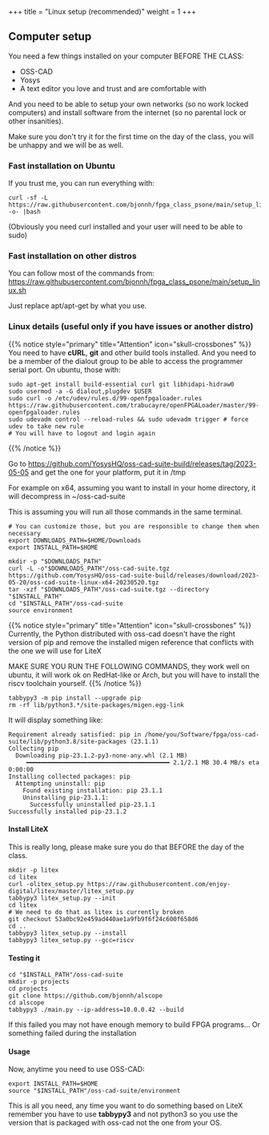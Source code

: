 +++
title = "Linux setup (recommended)"
weight = 1
+++

## Computer setup

You need a few things installed on your computer BEFORE THE CLASS:

- OSS-CAD
- Yosys
- A text editor you love and trust and are comfortable with

And you need to be able to setup your own networks (so no work locked computers) and install software from the internet (so no parental lock or other insanities).

Make sure you don't try it for the first time on the day of the class, you will be unhappy and we will be as well.

### Fast installation on Ubuntu

If you trust me, you can run everything with:
```shell
curl -sf -L https://raw.githubusercontent.com/bjonnh/fpga_class_psone/main/setup_linux.sh -o- |bash
```

(Obviously you need curl installed and your user will need to be able to sudo)

### Fast installation on other distros

You can follow most of the commands from:
https://raw.githubusercontent.com/bjonnh/fpga_class_psone/main/setup_linux.sh

Just replace apt/apt-get by what you use.

### Linux details (useful only if you have issues or another distro)
{{% notice style="primary" title="Attention" icon="skull-crossbones" %}}
You need to have **cURL**, **git** and other build tools installed. 
And you need to be a member of the dialout group to be able to access the programmer serial port.
On ubuntu, those with:
```shell
sudo apt-get install build-essential curl git libhidapi-hidraw0
sudo usermod -a -G dialout,plugdev $USER
sudo curl -o /etc/udev/rules.d/99-openfpgaloader.rules https://raw.githubusercontent.com/trabucayre/openFPGALoader/master/99-openfpgaloader.rules
sudo udevadm control --reload-rules && sudo udevadm trigger # force udev to take new rule
# You will have to logout and login again
```
{{% /notice %}}


Go to 
https://github.com/YosysHQ/oss-cad-suite-build/releases/tag/2023-05-05
and get the one for your platform, put it in /tmp

For example on x64, assuming you want to install in your home directory, it will decompress in ~/oss-cad-suite

This is assuming you will run all those commands in the same terminal.

```shell
# You can customize those, but you are responsible to change them when necessary
export DOWNLOADS_PATH=$HOME/Downloads
export INSTALL_PATH=$HOME

mkdir -p "$DOWNLOADS_PATH"
curl -L -o"$DOWNLOADS_PATH"/oss-cad-suite.tgz https://github.com/YosysHQ/oss-cad-suite-build/releases/download/2023-05-20/oss-cad-suite-linux-x64-20230520.tgz
tar -xzf "$DOWNLOADS_PATH"/oss-cad-suite.tgz --directory "$INSTALL_PATH"
cd "$INSTALL_PATH"/oss-cad-suite
source environment
```

{{% notice style="primary" title="Attention" icon="skull-crossbones" %}}
Currently, the Python distributed with oss-cad doesn't have the right version of pip
and remove the installed migen reference that conflicts with the one we will use for LiteX

MAKE SURE YOU RUN THE FOLLOWING COMMANDS, they work well on ubuntu, it will work ok on RedHat-like or Arch, but you will have to install the riscv toolchain yourself.
{{% /notice %}}

```shell
tabbypy3 -m pip install --upgrade pip
rm -rf lib/python3.*/site-packages/migen.egg-link
```
It will display something like:
```
Requirement already satisfied: pip in /home/you/Software/fpga/oss-cad-suite/lib/python3.8/site-packages (23.1.1)
Collecting pip
  Downloading pip-23.1.2-py3-none-any.whl (2.1 MB)
     ━━━━━━━━━━━━━━━━━━━━━━━━━━━━━━━━━━━━━━━━ 2.1/2.1 MB 30.4 MB/s eta 0:00:00
Installing collected packages: pip
  Attempting uninstall: pip
    Found existing installation: pip 23.1.1
    Uninstalling pip-23.1.1:
      Successfully uninstalled pip-23.1.1
Successfully installed pip-23.1.2
```

#### Install LiteX
This is really long,  please make sure you do that BEFORE the day of the class.

```shell
mkdir -p litex
cd litex
curl -olitex_setup.py https://raw.githubusercontent.com/enjoy-digital/litex/master/litex_setup.py
tabbypy3 litex_setup.py --init
cd litex
# We need to do that as litex is currently broken
git checkout 53a0bc92e459ad440ae1a9fb9f6f24c600f658d6
cd ..
tabbypy3 litex_setup.py --install
tabbypy3 litex_setup.py --gcc=riscv
```
#### Testing it
```
cd "$INSTALL_PATH"/oss-cad-suite
mkdir -p projects
cd projects
git clone https://github.com/bjonnh/alscope
cd alscope
tabbypy3 ./main.py --ip-address=10.0.0.42 --build
```

If this failed you may not have enough memory to build FPGA programs… Or something failed during the installation

#### Usage
Now, anytime you need to use OSS-CAD:
```shell
export INSTALL_PATH=$HOME
source "$INSTALL_PATH"/oss-cad-suite/environment
```
This is all you need, any time you want to do something based on LiteX remember you have to use **tabbypy3** and not python3 so you use the version that is packaged with oss-cad not the one from your OS.
